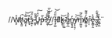 //W̸̢̙̊h̸̝̭͈́̚a̷̳͔̿̍͝ͅť̷̛͓̘̃s̵̫̼̝̾̈́̅ ̷͚͙̋̑̏̚U̵̳̖̓̑͑͠p̶͓̀̃?̸̗̱̦̿̋́͝
̵̵̡͐̔̎̊̀̅̕͜//I̶̧̗͚̎̋̈́͝d̷̨͆̓͂k̴͓̭͉͝ ̸̣̜͕̺̄ả̵̲̲̹̪̋̉n̷̻̬̘͈̓y̶̨̛͓̘̦͗͝m̸̬̺̫͔̅̈́̅ò̸͇̣͈̹̓̎͌r̷̖͒ͅe̷̢̳̗̯̐͐.̴̟̪͙̋͛̌͋.̶̢̦̪̓̑̋.̷͖̈͛
